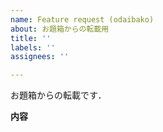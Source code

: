 ```yaml
---
name: Feature request (odaibako)
about: お題箱からの転載用
title: ''
labels: ''
assignees: ''

---
```


お題箱からの転載です．

**内容**
> 

